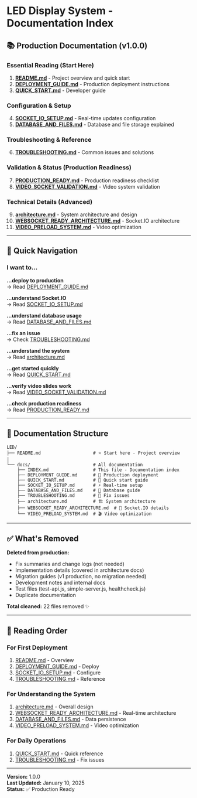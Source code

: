 # LED Display System - Documentation Index

## 📚 Production Documentation (v1.0.0)

### **Essential Reading** (Start Here)

1. **[README.md](../README.md)** - Project overview and quick start
2. **[DEPLOYMENT_GUIDE.md](./DEPLOYMENT_GUIDE.md)** - Production deployment instructions
3. **[QUICK_START.md](./QUICK_START.md)** - Developer guide

### **Configuration & Setup**

4. **[SOCKET_IO_SETUP.md](./SOCKET_IO_SETUP.md)** - Real-time updates configuration
5. **[DATABASE_AND_FILES.md](./DATABASE_AND_FILES.md)** - Database and file storage explained

### **Troubleshooting & Reference**

6. **[TROUBLESHOOTING.md](./TROUBLESHOOTING.md)** - Common issues and solutions

### **Validation & Status** (Production Readiness)

7. **[PRODUCTION_READY.md](./PRODUCTION_READY.md)** - Production readiness checklist
8. **[VIDEO_SOCKET_VALIDATION.md](./VIDEO_SOCKET_VALIDATION.md)** - Video system validation

### **Technical Details** (Advanced)

9. **[architecture.md](./architecture.md)** - System architecture and design
10. **[WEBSOCKET_READY_ARCHITECTURE.md](./WEBSOCKET_READY_ARCHITECTURE.md)** - Socket.IO architecture
11. **[VIDEO_PRELOAD_SYSTEM.md](./VIDEO_PRELOAD_SYSTEM.md)** - Video optimization

---

## 🎯 Quick Navigation

### I want to...

**...deploy to production**  
→ Read [DEPLOYMENT_GUIDE.md](./DEPLOYMENT_GUIDE.md)

**...understand Socket.IO**  
→ Read [SOCKET_IO_SETUP.md](./SOCKET_IO_SETUP.md)

**...understand database usage**  
→ Read [DATABASE_AND_FILES.md](./DATABASE_AND_FILES.md)

**...fix an issue**  
→ Check [TROUBLESHOOTING.md](./TROUBLESHOOTING.md)

**...understand the system**  
→ Read [architecture.md](./architecture.md)

**...get started quickly**  
→ Read [QUICK_START.md](./QUICK_START.md)

**...verify video slides work**  
→ Read [VIDEO_SOCKET_VALIDATION.md](./VIDEO_SOCKET_VALIDATION.md)

**...check production readiness**  
→ Read [PRODUCTION_READY.md](./PRODUCTION_READY.md)

---

## 📁 Documentation Structure

```
LED/
├── README.md                    # ⭐ Start here - Project overview
│
└── docs/                        # All documentation
    ├── INDEX.md                 # This file - Documentation index
    ├── DEPLOYMENT_GUIDE.md      # 🚀 Production deployment
    ├── QUICK_START.md           # 🏃 Quick start guide
    ├── SOCKET_IO_SETUP.md       # ⚡ Real-time setup
    ├── DATABASE_AND_FILES.md    # 💾 Database guide
    ├── TROUBLESHOOTING.md       # 🔧 Fix issues
    ├── architecture.md          # 🏗️ System architecture
    ├── WEBSOCKET_READY_ARCHITECTURE.md  # 📡 Socket.IO details
    └── VIDEO_PRELOAD_SYSTEM.md  # 🎬 Video optimization
```

---

## ✅ What's Removed

**Deleted from production:**
- Fix summaries and change logs (not needed)
- Implementation details (covered in architecture docs)
- Migration guides (v1 production, no migration needed)
- Development notes and internal docs
- Test files (test-api.js, simple-server.js, healthcheck.js)
- Duplicate documentation

**Total cleaned:** 22 files removed ✨

---

## 📖 Reading Order

### For First Deployment

1. [README.md](../README.md) - Overview
2. [DEPLOYMENT_GUIDE.md](./DEPLOYMENT_GUIDE.md) - Deploy
3. [SOCKET_IO_SETUP.md](./SOCKET_IO_SETUP.md) - Configure
4. [TROUBLESHOOTING.md](./TROUBLESHOOTING.md) - Reference

### For Understanding the System

1. [architecture.md](./architecture.md) - Overall design
2. [WEBSOCKET_READY_ARCHITECTURE.md](./WEBSOCKET_READY_ARCHITECTURE.md) - Real-time architecture
3. [DATABASE_AND_FILES.md](./DATABASE_AND_FILES.md) - Data persistence
4. [VIDEO_PRELOAD_SYSTEM.md](./VIDEO_PRELOAD_SYSTEM.md) - Video optimization

### For Daily Operations

1. [QUICK_START.md](./QUICK_START.md) - Quick reference
2. [TROUBLESHOOTING.md](./TROUBLESHOOTING.md) - Fix issues

---

**Version:** 1.0.0  
**Last Updated:** January 10, 2025  
**Status:** ✅ Production Ready

